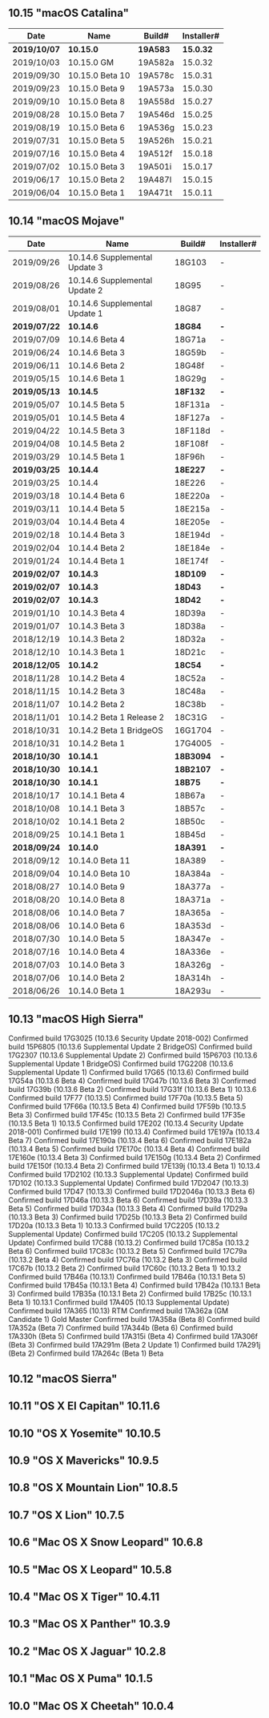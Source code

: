 ## 10.15 "macOS Catalina"
Date | Name | Build# | Installer#
--- | --- | --- | ---
**2019/10/07** | **10.15.0**         | **19A583**  | **15.0.32**
2019/10/03 | 10.15.0 GM      | 19A582a | 15.0.32
2019/09/30 | 10.15.0 Beta 10 | 19A578c | 15.0.31
2019/09/23 | 10.15.0 Beta 9  | 19A573a | 15.0.30
2019/09/10 | 10.15.0 Beta 8  | 19A558d | 15.0.27
2019/08/28 | 10.15.0 Beta 7  | 19A546d | 15.0.25
2019/08/19 | 10.15.0 Beta 6  | 19A536g | 15.0.23
2019/07/31 | 10.15.0 Beta 5  | 19A526h | 15.0.21
2019/07/16 | 10.15.0 Beta 4  | 19A512f | 15.0.18
2019/07/02 | 10.15.0 Beta 3  | 19A501i | 15.0.17
2019/06/17 | 10.15.0 Beta 2  | 19A487l | 15.0.15
2019/06/04 | 10.15.0 Beta 1  | 19A471t | 15.0.11
## 10.14 "macOS Mojave"
Date | Name | Build# | Installer#
--- | --- | --- | ---
2019/09/26 | 10.14.6 Supplemental Update 3         | 18G103       | -
2019/08/26 | 10.14.6 Supplemental Update 2         | 18G95        | -
2019/08/01 | 10.14.6 Supplemental Update 1         | 18G87        | -
**2019/07/22** | **10.14.6**                       | **18G84**    | **-**
2019/07/09 | 10.14.6 Beta 4                        | 18G71a       | -
2019/06/24 | 10.14.6 Beta 3                        | 18G59b       | -
2019/06/11 | 10.14.6 Beta 2                        | 18G48f       | -
2019/05/15 | 10.14.6 Beta 1                        | 18G29g       | -
**2019/05/13** | **10.14.5**                       | **18F132**   | **-**
2019/05/07 | 10.14.5 Beta 5                        | 18F131a      | -
2019/05/01 | 10.14.5 Beta 4                        | 18F127a      | -
2019/04/22 | 10.14.5 Beta 3                        | 18F118d      | -
2019/04/08 | 10.14.5 Beta 2                        | 18F108f      | -
2019/03/29 | 10.14.5 Beta 1                        | 18F96h       | -
**2019/03/25** | **10.14.4**                       | **18E227**   | **-**
2019/03/25 | 10.14.4                               | 18E226       | -
2019/03/18 | 10.14.4 Beta 6                        | 18E220a      | -
2019/03/11 | 10.14.4 Beta 5                        | 18E215a      | -
2019/03/04 | 10.14.4 Beta 4                        | 18E205e      | -
2019/02/18 | 10.14.4 Beta 3                        | 18E194d      | -
2019/02/04 | 10.14.4 Beta 2                        | 18E184e      | -
2019/01/24 | 10.14.4 Beta 1                        | 18E174f      | -
**2019/02/07** | **10.14.3**                       | **18D109**   | **-**
**2019/02/07** | **10.14.3**                       | **18D43**    | **-**
**2019/02/07** | **10.14.3**                       | **18D42**    | **-**
2019/01/10 | 10.14.3 Beta 4                        | 18D39a       | -
2019/01/07 | 10.14.3 Beta 3                        | 18D38a       | -
2018/12/19 | 10.14.3 Beta 2                        | 18D32a       | -
2018/12/10 | 10.14.3 Beta 1                        | 18D21c       | -
**2018/12/05** | **10.14.2**                       | **18C54**    | **-**
2018/11/28 | 10.14.2 Beta 4                        | 18C52a       | -
2018/11/15 | 10.14.2 Beta 3                        | 18C48a       | -
2018/11/07 | 10.14.2 Beta 2                        | 18C38b       | -
2018/11/01 | 10.14.2 Beta 1 Release 2              | 18C31G       | -
2018/10/31 | 10.14.2 Beta 1 BridgeOS               | 16G1704      | -
2018/10/31 | 10.14.2 Beta 1                        | 17G4005      | -
**2018/10/30** | **10.14.1**                       | **18B3094**  | **-**
**2018/10/30** | **10.14.1**                       | **18B2107**  | **-**
**2018/10/30** | **10.14.1**                       | **18B75**    | **-**
2018/10/17 | 10.14.1 Beta 4                        | 18B67a       | -
2018/10/08 | 10.14.1 Beta 3                        | 18B57c       | -
2018/10/02 | 10.14.1 Beta 2                        | 18B50c       | -
2018/09/25 | 10.14.1 Beta 1                        | 18B45d       | -
**2018/09/24** | **10.14.0**                       | **18A391**   | **-**
2018/09/12 | 10.14.0 Beta 11                       | 18A389       | -
2018/09/04 | 10.14.0 Beta 10                       | 18A384a      | -
2018/08/27 | 10.14.0 Beta 9                        | 18A377a      | -
2018/08/20 | 10.14.0 Beta 8                        | 18A371a      | -
2018/08/06 | 10.14.0 Beta 7                        | 18A365a      | -
2018/08/06 | 10.14.0 Beta 6                        | 18A353d      | -
2018/07/30 | 10.14.0 Beta 5                        | 18A347e      | -
2018/07/16 | 10.14.0 Beta 4                        | 18A336e      | -
2018/07/03 | 10.14.0 Beta 3                        | 18A326g      | -
2018/07/06 | 10.14.0 Beta 2                        | 18A314h      | -
2018/06/26 | 10.14.0 Beta 1                        | 18A293u      | -

## 10.13 "macOS High Sierra"
Confirmed build 17G3025 (10.13.6 Security Update 2018-002)
Confirmed build 15P6805 (10.13.6 Supplemental Update 2 BridgeOS)
Confirmed build 17G2307 (10.13.6 Supplemental Update 2)
Confirmed build 15P6703 (10.13.6 Supplemental Update 1 BridgeOS)
Confirmed build 17G2208 (10.13.6 Supplemental Update 1)
Confirmed build 17G65 (10.13.6)
Confirmed build 17G54a (10.13.6 Beta 4)
Confirmed build 17G47b (10.13.6 Beta 3)
Confirmed build 17G39b (10.13.6 Beta 2)
Confirmed build 17G31f (10.13.6 Beta 1)
10.13.6
Confirmed build 17F77 (10.13.5)
Confirmed build 17F70a (10.13.5 Beta 5)
Confirmed build 17F66a (10.13.5 Beta 4)
Confirmed build 17F59b (10.13.5 Beta 3)
Confirmed build 17F45c (10.13.5 Beta 2)
Confirmed build 17F35e (10.13.5 Beta 1)
10.13.5
Confirmed build 17E202 (10.13.4 Security Update 2018-001)
Confirmed build 17E199 (10.13.4)
Confirmed build 17E197a (10.13.4 Beta 7)
Confirmed build 17E190a (10.13.4 Beta 6)
Confirmed build 17E182a (10.13.4 Beta 5)
Confirmed build 17E170c (10.13.4 Beta 4)
Confirmed build 17E160e (10.13.4 Beta 3)
Confirmed build 17E150g (10.13.4 Beta 2)
Confirmed build 17E150f (10.13.4 Beta 2)
Confirmed build 17E139j (10.13.4 Beta 1)
10.13.4
Confirmed build 17D2102 (10.13.3 Supplemental Update)
Confirmed build 17D102 (10.13.3 Supplemental Update)
Confirmed build 17D2047 (10.13.3)
Confirmed build 17D47 (10.13.3)
Confirmed build 17D2046a (10.13.3 Beta 6)
Confirmed build 17D46a (10.13.3 Beta 6)
Confirmed build 17D39a (10.13.3 Beta 5)
Confirmed build 17D34a (10.13.3 Beta 4)
Confirmed build 17D29a (10.13.3 Beta 3)
Confirmed build 17D25b (10.13.3 Beta 2)
Confirmed build 17D20a (10.13.3 Beta 1)
10.13.3
Confirmed build 17C2205 (10.13.2 Supplemental Update)
Confirmed build 17C205 (10.13.2 Supplemental Update)
Confirmed build 17C88 (10.13.2)
Confirmed build 17C85a (10.13.2 Beta 6)
Confirmed build 17C83c (10.13.2 Beta 5)
Confirmed build 17C79a (10.13.2 Beta 4)
Confirmed build 17C76a (10.13.2 Beta 3)
Confirmed build 17C67b (10.13.2 Beta 2)
Confirmed build 17C60c (10.13.2 Beta 1)
10.13.2
Confirmed build 17B46a (10.13.1)
Confirmed build 17B46a (10.13.1 Beta 5)
Confirmed build 17B45a (10.13.1 Beta 4)
Confirmed build 17B42a (10.13.1 Beta 3)
Confirmed build 17B35a (10.13.1 Beta 2)
Confirmed build 17B25c (10.13.1 Beta 1)
10.13.1
Confirmed build 17A405 (10.13 Supplemental Update)
Confirmed build 17A365 (10.13)
RTM
Confirmed build 17A362a (GM Candidate 1)
Gold Master
Confirmed build 17A358a (Beta 8)
Confirmed build 17A352a (Beta 7)
Confirmed build 17A344b (Beta 6)
Confirmed build 17A330h (Beta 5)
Confirmed build 17A315i (Beta 4)
Confirmed build 17A306f (Beta 3)
Confirmed build 17A291m (Beta 2 Update 1)
Confirmed build 17A291j (Beta 2)
Confirmed build 17A264c (Beta 1)
Beta
## 10.12 "macOS Sierra"
## 10.11 "OS X El Capitan"	10.11.6
## 10.10 "OS X Yosemite"	10.10.5
## 10.9  "OS X Mavericks"	10.9.5
## 10.8  "OS X Mountain Lion"	10.8.5
## 10.7  "OS X Lion"	10.7.5
## 10.6  "Mac OS X Snow Leopard"	10.6.8
## 10.5  "Mac OS X Leopard"	10.5.8
## 10.4  "Mac OS X Tiger"	10.4.11
## 10.3  "Mac OS X Panther"	10.3.9
## 10.2  "Mac OS X Jaguar"	10.2.8
## 10.1  "Mac OS X Puma"	10.1.5
## 10.0  "Mac OS X Cheetah"	10.0.4

